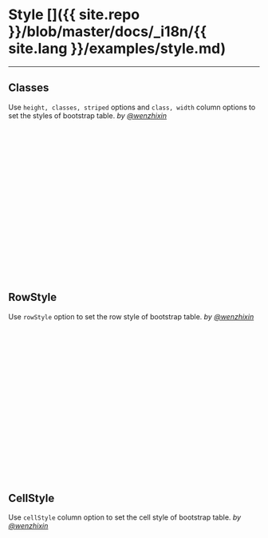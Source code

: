 # Style []({{ site.repo }}/blob/master/docs/_i18n/{{ site.lang }}/examples/style.md)

---

## Classes

Use `height, classes, striped` options and `class, width` column options to set the styles of bootstrap table. _by [@wenzhixin](https://github.com/wenzhixin)_

<iframe width="100%" height="300" data-src="http://jsfiddle.net/wenyi/e3nk137y/15/embedded/html,result" allowfullscreen="allowfullscreen" frameborder="0"></iframe>

## RowStyle

Use `rowStyle` option to set the row style of bootstrap table. _by [@wenzhixin](https://github.com/wenzhixin)_

<iframe width="100%" height="300" data-src="http://jsfiddle.net/wenyi/e3nk137y/16/embedded/html,js,result" allowfullscreen="allowfullscreen" frameborder="0"></iframe>

## CellStyle

Use `cellStyle` column option to set the cell style of bootstrap table. _by [@wenzhixin](https://github.com/wenzhixin)_

<iframe width="100%" height="300" data-src="http://jsfiddle.net/wenyi/30sx4h3t/embedded/html,js,result" allowfullscreen="allowfullscreen" frameborder="0"></iframe>
